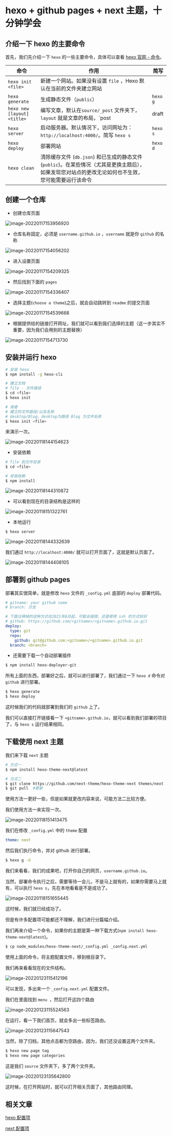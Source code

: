 # hexo + github pages + next 主题，十分钟学会

## 介绍一下 hexo 的主要命令

首先，我们先介绍一下 `hexo` 的一些主要命令，具体可以查看 [hexo 官网 - 命令](https://hexo.io/zh-cn/docs/commands)。

| 命令                        | 作用                                                         | 简写     |
| --------------------------- | ------------------------------------------------------------ | -------- |
| `hexo init <file>`          | 新建一个网站。如果没有设置 `file` ，Hexo 默认在当前的文件夹建立网站 |          |
| `hexo generate`             | 生成静态文件（`public`）                                     | `hexo g` |
| `hexo new [layout] <title>` | 编写文章，默认在`source/_post` 文件夹下，`layout` 就是文章的布局，`post | draft | page ` |          |
| `hexo server`               | 启动服务器。默认情况下，访问网址为： `http://localhost:4000/`。简写 `hexo s` | `hexo s` |
| `hexo deploy`               | 部署网站                                                     | `hexo d` |
| `hexo clean`                | 清除缓存文件 (`db.json`) 和已生成的静态文件 (`public`)。在某些情况（尤其是更换主题后），如果发现您对站点的更改无论如何也不生效，您可能需要运行该命令 |          |

## 创建一个仓库

- 创建仓库页面

![image-20220117153956920](https://raw.githubusercontent.com/hzzzzzzzq/Blog/feat-picture/asseats/images/hexo/image-20220117153956920.png)

- 仓库名称固定，必须是 `username.github.io` ，`username` 就是你 `github` 的名称

![image-20220117154056202](https://raw.githubusercontent.com/hzzzzzzzq/Blog/feat-picture/asseats/images/hexo/image-20220117154056202.png)

- 进入设置页面

![image-20220117154209325](https://raw.githubusercontent.com/hzzzzzzzq/Blog/feat-picture/asseats/images/hexo/image-20220117154209325.png)

- 然后找到下面的 `pages`

![image-20220117154336407](https://raw.githubusercontent.com/hzzzzzzzq/Blog/feat-picture/asseats/images/hexo/image-20220117154336407.png)

- 选择主题(`choose a theme`)之后，就会自动跳转到 `readme` 的提交页面

![image-20220117154539668](https://raw.githubusercontent.com/hzzzzzzzq/Blog/feat-picture/asseats/images/hexo/image-20220117154539668.png)

- 根据提供给的链接打开网址，我们就可以看到我们选择的主题（这一步其实不重要，因为我们会用别的主题替换）

![image-20220117154713730](https://raw.githubusercontent.com/hzzzzzzzq/Blog/feat-picture/asseats/images/hexo/image-20220117154713730.png)

## 安装并运行 hexo

```bash
# 安装 hexo
$ npm install -g hexo-cli
```

```bash
# 建立文档
# file - 文件路径
$ cd <file>
$ hexo init

# 或者
# 建立的文件路径/以及名称
# desktop/Blog。desktop为路径 Blog 为文件名称
$ hexo init <file>
```

来演示一次。

![image-20220118144154623](https://raw.githubusercontent.com/hzzzzzzzq/Blog/feat-picture/asseats/images/hexo/image-20220118144154623.png)

- 安装依赖

```bash
# file 到文件目录
$ cd <file>

# 安装依赖
$ npm install
```

![image-20220118144310872](https://raw.githubusercontent.com/hzzzzzzzq/Blog/feat-picture/asseats/images/hexo/image-20220118144310872.png)

- 可以看到现在的目录结构是这样的

![image-20220118151322761](https://raw.githubusercontent.com/hzzzzzzzq/Blog/feat-picture/asseats/images/hexo/image-20220118151322761.png)

- 本地运行

```bash
$ hexo server
```

![image-20220118144332639](https://raw.githubusercontent.com/hzzzzzzzq/Blog/feat-picture/asseats/images/hexo/image-20220118144332639.png)

我们通过 `http://localhost:4000/` 就可以打开页面了，这就是默认页面了。

![image-20220118144408105](https://raw.githubusercontent.com/hzzzzzzzq/Blog/feat-picture/asseats/images/hexo/image-20220118144408105.png)

## 部署到 github pages

部署其实很简单，就是修改 `hexo` 文件的 `_config.yml` 底部的 `deploy` 部署代码。

```yml
# gitname: your github name
# branch: 分支

# 下面注释掉的这种方式在2021年8月起，可能会报错，还是使用 ssh 的方式较好
# github: https://github.com/<gitname>/<gitname>.github.io.git
deploy:
  type: git
  repo:
    github: git@github.com:<gitname>/<gitname>.github.io.git
  branch: <branch>
```

- 还需要下载一个自动部署插件

```bash
$ npm install hexo-deployer-git
```

所有上面的东西，部署好之后，就可以进行部署了，我们通过一下 `hexo d` 命令对 `github` 进行部署。

```bash
$ hexo generate
$ hexo deploy
```

这时候我们的代码就部署到我们的 `github` 上了。

我们可以直接打开链接看一下 `<gitname>.github.io`，就可以看到我们部署的项目了，与 `hexo s` 运行结果相同。

## 下载使用 next 主题

我们来下载 `next` 主题

```bash
# 方式一
$ npm install hexo-theme-next@latest

# 方式二
$ git clone https://github.com/next-theme/hexo-theme-next themes/next
$ git pull	#更新
```

使用方法一更好一些，但是如果就更改内容来说，可能方法二比较方便。

我们使用方法一来实现一次。

![image-20220118151413475](https://raw.githubusercontent.com/hzzzzzzzq/Blog/feat-picture/asseats/images/hexo/image-20220118151413475.png)

我们在修改 `_config.yml` 中的 `theme` 配置

```yml
theme: next
```

然后我们执行命令，并对 github 进行部署。

```bash
$ hexo g -d
```

我们来看看，我们的成果吧，打开你自己的网页，`username.github.io`。

当然，部署命令执行之后，需要等待一会儿，不是马上就有的，如果你需要马上就有，可以执行 `hexo s`，先在本地看看是不是成功了。

![image-20220118151655445](https://raw.githubusercontent.com/hzzzzzzzq/Blog/feat-picture/asseats/images/hexo/image-20220118151655445.png)

这时候，我们就已经成功了。

但是有许多配置项可能都还不理解，我们进行分篇幅介绍。

我们再来介绍一个命令，如果你的主题是第一种下载方式(`npm install hexo-theme-next@latest`)。

```bash
$ cp node_modules/hexo-theme-next/_config.yml _config.next.yml
```

使用上面的命令，将主题配置文件，移到根目录下。

我们再来看看现在的文件结构。

![image-20220123115412196](https://raw.githubusercontent.com/hzzzzzzzq/Blog/feat-picture/asseats/images/hexo/image-20220123115412196.png)

可以发现，多出来一个 `_config.next.yml` 配置文件。

我们在里面找到 `menu `，然后打开这四个路由

![image-20220123115524563](https://raw.githubusercontent.com/hzzzzzzzq/Blog/feat-picture/asseats/images/hexo/image-20220123115524563.png)

在运行，看一下我们首页，就会多出一些标签路由。

![image-20220123115647543](https://raw.githubusercontent.com/hzzzzzzzq/Blog/feat-picture/asseats/images/hexo/image-20220123115647543.png)

当然，除了归档，其他点击都为空路由，因为，我们还没设置这两个文件夹。

```bash
$ hexo new page tag
$ hexo new page categories
```

这是我们 `source` 文件夹下，多了两个文件夹。

![image-20220123135642800](https://raw.githubusercontent.com/hzzzzzzzq/Blog/feat-picture/asseats/images/hexo/image-20220123135642800.png)

这时候，在打开网站时，就可以打开相关页面了，其他路由同理。

## 相关文章

[hexo 配置项]()

[next 配置项]()

